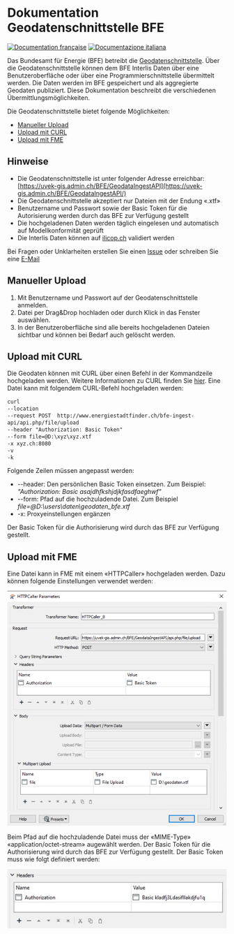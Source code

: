 # Dokumentation Geodatenschnittstelle BFE
[![Documentation française](https://badgen.net/badge/Documentation/française/blue?icon=github)](https://github.com/SFOE/GeodatenschnittstelleDokumentation/blob/main/README_FR.md)
[![Documentazione italiana](https://badgen.net/badge/Documentazione/italiana/green?icon=github)](https://github.com/SFOE/GeodatenschnittstelleDokumentation/blob/main/README_IT.md)

Das Bundesamt für Energie (BFE) betreibt die [Geodatenschnittstelle](https://uvek-gis.admin.ch/BFE/GeodataIngestAPI/). Über die Geodatenschnittstelle können dem BFE Interlis Daten über eine Benutzeroberfläche oder über eine Programmierschnittstelle übermittelt werden. Die Daten werden im BFE gespeichert und als aggregierte Geodaten publiziert. Diese Dokumentation beschreibt die verschiedenen Übermittlungsmöglichkeiten.

Die Geodatenschnittstelle bietet folgende Möglichkeiten:

* [Manueller Upload](https://github.com/SFOE/GeodatenschnittstelleDokumentation#manueller-upload)
* [Upload mit CURL](https://github.com/SFOE/GeodatenschnittstelleDokumentation#upload-mit-curl)
* [Upload mit FME](https://github.com/SFOE/GeodatenschnittstelleDokumentation#upload-mit-fme)


## Hinweise
* Die Geodatenschnittstelle ist unter folgender Adresse erreichbar: [https://uvek-gis.admin.ch/BFE/GeodataIngestAPI](https://uvek-gis.admin.ch/BFE/GeodataIngestAPI/)
* Die Geodatenschnittstelle akzeptiert nur Dateien mit der Endung «.xtf»
* Benutzername und Passwort sowie der Basic Token für die Autorisierung werden durch das BFE zur Verfügung gestellt
* Die hochgeladenen Daten werden täglich eingelesen und automatisch auf Modellkonformität geprüft
* Die Interlis Daten können auf [ilicop.ch](https://ilicop.ch/) validiert werden
 

Bei Fragen oder Unklarheiten erstellen Sie einen [Issue](https://github.com/SFOE/GeodatenschnittstelleDokumentation/issues) oder schreiben Sie eine [E-Mail](mailto:geoinformation@bfe.admin.ch)

## Manueller Upload

1. Mit Benutzername und Passwort auf der Geodatenschnittstelle anmelden.
2. Datei per Drag&Drop hochladen oder durch Klick in das Fenster auswählen.
3. In der Benutzeroberfläche sind alle bereits hochgeladenen Dateien sichtbar und können bei Bedarf auch gelöscht werden.


## Upload mit CURL

Die Geodaten können mit CURL über einen Befehl in der Kommandzeile hochgeladen werden. Weitere Informationen zu CURL finden Sie [hier](https://curl.se/).
Eine Datei kann mit folgendem CURL-Befehl hochgeladen werden:
 ```
curl 
--location 
--request POST  http://www.energiestadtfinder.ch/bfe-ingest-api/api.php/file/upload 
--header "Authorization: Basic Token" 
--form file=@D:\xyz\xyz.xtf 
-x xyz.ch:8080 
-v 
-k
```

Folgende Zeilen müssen angepasst werden:
* --header: Den persönlichen Basic Token einsetzen. Zum Beispiel: *"Authorization: Basic asajdhfkshjdjkfasdfaeghwf"*
* --form: Pfad auf die hochzuladende Datei. Zum Beispiel *file=@D:\users\daten\geodaten_bfe.xtf*
* -x: Proxyeinstellungen ergänzen

Der Basic Token für die Authorisierung wird durch das BFE zur Verfügung gestellt.

## Upload mit FME
Eine Datei kann in FME mit einem «HTTPCaller» hochgeladen werden. Dazu können folgende Einstellungen verwendet werden:

![FME](https://github.com/SFOE/GeodatenschnittstelleDokumentation/blob/main/images/Geodatenschnittstelle_FME.png "Upload mit FME")

Beim Pfad auf die hochzuladende Datei muss der «MIME-Type» «application/octet-stream» augewählt werden.
Der Basic Token für die Authorisierung wird durch das BFE zur Verfügung gestellt.
Der Basic Token muss wie folgt definiert werden:

![Basic Token](https://github.com/SFOE/GeodatenschnittstelleDokumentation/blob/main/images/FME_BasicToken.png "Basic Token")

